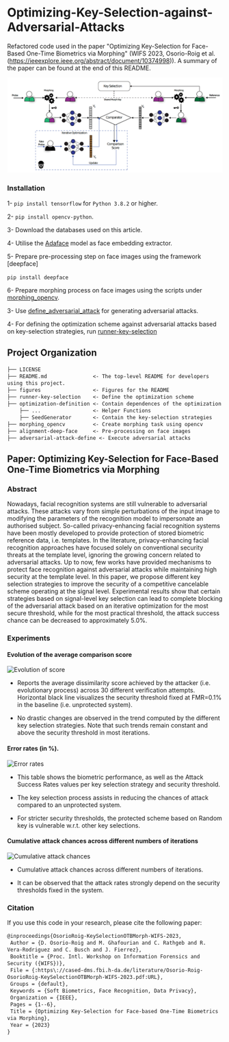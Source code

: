 # Optimizing-Key-Selection-against-Adversarial-Attacks

Refactored code used in the paper "Optimizing Key-Selection for Face-Based One-Time Biometrics via Morphing" (WIFS 2023, Osorio-Roig et al. (https://ieeexplore.ieee.org/abstract/document/10374998)). A summary of the paper can be found at the end of this README.

![Conceptual overview of the optimization problem](figures/overview_concept.png)

### Installation

1- ```pip install tensorflow``` for ```Python 3.8.2``` or higher.

2- ```pip install opencv-python```.

3- Download the databases used on this article.

4- Utilise the [Adaface](https://openaccess.thecvf.com/content/CVPR2022/papers/Kim_AdaFace_Quality_Adaptive_Margin_for_Face_Recognition_CVPR_2022_paper.pdf) model as face embedding extractor. 

5- Prepare pre-processing step on face images using the framework [deepface]

```pip install deepface```

6- Prepare morphing process on face images using the scripts under [morphing_opencv](https://github.com/a-tabaza/face-morphing).

3- Use [define_adversarial_attack](adversarial-attack-define/iterative_optimization_with_AdaFace.py) for generating adversarial attacks. 

4- For defining the optimization scheme against adversarial attacks based on key-selection strategies, run [runner-key-selection](runner-key-selection.py)

Project Organization
------------

    ├── LICENSE
    ├── README.md               <- The top-level README for developers using this project.
    ├── figures                 <- Figures for the README
    ├── runner-key-selection    <- Define the optimization scheme
    ├── optimization-definition <- Contain dependences of the optimization
        ├── ...                 <- Helper Functions
        ├── SeedGenerator       <- Contain the key-selection strategies
    ├── morphing_opencv         <- Create morphing task using opencv
    ├── alignment-deep-face     <- Pre-processing on face images
    ├── adversarial-attack-define <- Execute adversarial attacks


Paper: Optimizing Key-Selection for Face-Based One-Time Biometrics via Morphing
------------

### Abstract

Nowadays, facial recognition systems are still vulnerable to adversarial attacks. These attacks vary from simple perturbations of the input image to modifying the parameters of the recognition model to impersonate an authorised subject. So-called privacy-enhancing facial recognition systems have been mostly developed to provide protection of stored biometric reference data, i.e. templates. In the literature, privacy-enhancing
facial recognition approaches have focused solely on conventional security threats at the template level, ignoring the growing concern related to adversarial attacks. Up to now, few works have provided mechanisms to protect face recognition against adversarial attacks while maintaining high security at the template level. In this paper, we propose different key selection strategies to improve the security of a competitive cancelable scheme operating at the signal level. Experimental results show that certain strategies based on signal-level key selection can lead to complete blocking of the adversarial attack based on an
iterative optimization for the most secure threshold, while for the most practical threshold, the attack success chance can be decreased to approximately 5.0%.

### Experiments

#### Evolution of the average comparison score

![Evolution of score](figures/evolution_score.png)

- Reports the average dissimilarity score achieved by the attacker (i.e. evolutionary process) across 30 different verification attempts. Horizontal black line visualizes the security threshold fixed at FMR=0.1% in the baseline (i.e. unprotected system).

- No drastic changes are observed in the trend computed by the different key selection strategies. Note that such trends remain constant and above the security threshold in most iterations.

#### Error rates (in %).

![Error rates](figures/tab_error_rates.png)

- This table shows the biometric performance, as well as the Attack Success Rates values per key selection strategy and security threshold.

- The key selection process assists in reducing the chances of attack compared to an unprotected system.

- For stricter security thresholds, the protected scheme based on Random key is vulnerable w.r.t. other key selections.


#### Cumulative attack chances across different numbers of iterations

![Cumulative attack chances](figures/accumulative_attack.png)

- Cumulative attack chances across different numbers of iterations.

- It can be observed that the attack rates strongly depend on the security thresholds fixed in the system.


### Citation

If you use this code in your research, please cite the following paper:

```{bibtex}
@inproceedings{OsorioRoig-KeySelectionOTBMorph-WIFS-2023,
 Author = {D. Osorio-Roig and M. Ghafourian and C. Rathgeb and R. Vera-Rodriguez and C. Busch and J. Fierrez},
 Booktitle = {Proc. Intl. Workshop on Information Forensics and Security ({WIFS})},
 File = {:https\://cased-dms.fbi.h-da.de/literature/Osorio-Roig-OsorioRoig-KeySelectionOTBMorph-WIFS-2023.pdf:URL},
 Groups = {default},
 Keywords = {Soft Biometrics, Face Recognition, Data Privacy},
 Organization = {IEEE},
 Pages = {1--6},
 Title = {Optimizing Key-Selection for Face-based One-Time Biometrics via Morphing},
 Year = {2023}
}
```
